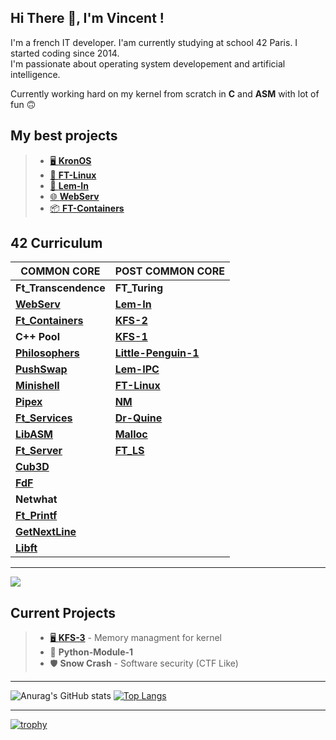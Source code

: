 ## Hi There 👋, I'm Vincent !

I'm a french IT developer. I'am currently studying at school 42 Paris. I started coding since 2014.<br>
I'm passionate about operating system developement and artificial intelligence.<br>

Currently working hard on my kernel from scratch in **C** and **ASM** with lot of fun 🙃

## My best projects

> - <a href="https://github.com/vvaucoul/KronOS">🖥️ **KronOS**</a><br>
> - <a href="https://github.com/vvaucoul/FT_Linux">🐧 **FT-Linux**</a>
> - <a href="https://github.com/vvaucoul/Lem-in">🐜 **Lem-In**</a>
> - <a href="https://github.com/vvaucoul/WebServ">🌐 **WebServ**</a>
> - <a href="https://github.com/vvaucoul/FT_Containers">📦 **FT-Containers**</a>

## 42 Curriculum

| **COMMON CORE** | **POST COMMON CORE**|
| ----------- | ----------- |
| **Ft_Transcendence** | **FT_Turing** |
| <a href="https://github.com/vvaucoul/WebServ">**WebServ**</a> | <a href="https://github.com/vvaucoul/Lem-in">**Lem-In**</a> |
| <a href="https://github.com/vvaucoul/Ft_Containers">**Ft_Containers**</a> | <a href="https://github.com/vvaucoul/KronOS">**KFS-2**</a> |
| **C++ Pool** | <a href="https://github.com/vvaucoul/KronOS">**KFS-1**</a> |
| <a href="https://github.com/vvaucoul/Philosophers">**Philosophers**</a> | <a href="https://github.com/vvaucoul/Little-Penguin-1">**Little-Penguin-1**</a> |
| <a href="https://github.com/vvaucoul/Push_Swap">**PushSwap**</a> | <a href="https://github.com/vvaucoul/Lem-IPC">**Lem-IPC**</a> |
| <a href="https://github.com/vvaucoul/Minishell">**Minishell**</a> | <a href="https://github.com/vvaucoul/FT_Linux">**FT-Linux**</a> |
| <a href="https://github.com/vvaucoul/Pipex">**Pipex**</a> | <a href="https://github.com/vvaucoul/nm">**NM**</a> |
| <a href="https://github.com/vvaucoul/Ft_Services">**Ft_Services**</a> | <a href="https://github.com/vvaucoul/Dr-Quine">**Dr-Quine**</a> |
| <a href="https://github.com/vvaucoul/LibASM">**LibASM**</a> | <a href="https://github.com/vvaucoul/Malloc">**Malloc**</a> |
| <a href="https://github.com/vvaucoul/Ft_Server">**Ft_Server**</a> | <a href="https://github.com/vvaucoul/ft_ls">**FT_LS**</a> |
| <a href="https://github.com/vvaucoul/Cub3D">**Cub3D**</a> |
| <a href="https://github.com/vvaucoul/FdF">**FdF**</a> |
| **Netwhat** |
| <a href="https://github.com/vvaucoul/Ft_Printf">**Ft_Printf**</a> |
| <a href="https://github.com/vvaucoul/get_next_line">**GetNextLine**</a> |
| <a href="https://github.com/vvaucoul/Libft">**Libft**</a> |

---

<a href="https://github.com/JaeSeoKim/badge42">
  <img align="middle" src="https://badge42.vercel.app/api/v2/cl1up6ty6004409mq6xpnytje/stats?cursusId=21&coalitionId=48" />
</a>


## Current Projects

> - <a href="https://github.com/vvaucoul/KronOS/tree/work-in-progress">🖥️ **KFS-3**</a> - Memory managment for kernel<br>
> - 🐍 **Python-Module-1**<br>
> - 🛡️ **Snow Crash** - Software security (CTF Like)<br>

---

 ![Anurag's GitHub stats](https://github-readme-stats.vercel.app/api?username=vvaucoul&show_icons=true&theme=dark)
[![Top Langs](https://github-readme-stats.vercel.app/api/top-langs/?username=vvaucoul&layout=compact&theme=dark)](https://github.com/anuraghazra/github-readme-stats)

---

[![trophy](https://github-profile-trophy.vercel.app/?username=vvaucoul&theme=darkhub&column=8&margin-w=15&margin-h=15)](https://github.com/ryo-ma/github-profile-trophy)
